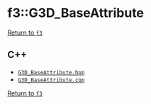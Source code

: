 # f3::G3D_BaseAttribute

[Return to `f3`](/docs/f3.md)

## C++

- [`G3D_BaseAttribute.hpp`](/src/f3/G3D_BaseAttribute.hpp)
- [`G3D_BaseAttribute.cpp`](/src/f3/G3D_BaseAttribute.cpp)

[Return to `f3`](/docs/f3.md)